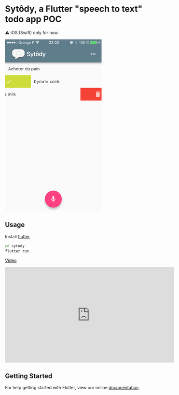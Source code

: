 # Sytôdy, a Flutter "speech to text" todo app POC

:warning: iOS (Swift) only for now.

![screenshot](screenshot.png)

## Usage

Install [flutter](http://flutter.io)

```bash
cd sytody
flutter run
```

[Video](https://youtu.be/7MGuNZfgGWw)

<iframe width="560" height="315" src="https://www.youtube.com/embed/7MGuNZfgGWw" frameborder="0" allowfullscreen></iframe>

## Getting Started

For help getting started with Flutter, view our online
[documentation](http://flutter.io/).
